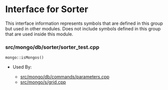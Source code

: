 
# Interface for Sorter
This interface information represents symbols that are defined in this group but used in other modules.  Does not include symbols defined in this group that are used inside this module.

### src/mongo/db/sorter/sorter\_test.cpp

<div></div>

    mongo::isMongos()

- Used By:

    - [src/mongo/db/commands/parameters.cpp](../../../../query\_and\_operation\_handling/database\_commands)
    - [src/mongo/s/grid.cpp](../../../../sharding/cluster\_metadata\_management)
